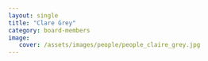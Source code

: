 ```yaml
---
layout: single
title: "Clare Grey"
category: board-members
image:
   cover: /assets/images/people/people_claire_grey.jpg
---
```


